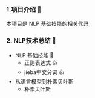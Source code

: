 ### 1.项目介绍 🚀️

本项目是 NLP 基础技能的相关代码

### 2. NLP技术总结 🎉️

- NLP 基础技能 💟
  - 正则表达式 👍
  - jieba中文分词 👍
- 从语言模型到朴素贝叶斯
  - 朴素贝叶斯
